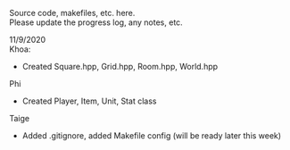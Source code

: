Source code, makefiles, etc. here.  
Please update the progress log, any notes, etc.

11/9/2020  
Khoa: 
- Created Square.hpp, Grid.hpp, Room.hpp, World.hpp 

Phi
- Created Player, Item, Unit, Stat class

Taige
- Added .gitignore, added Makefile config (will be ready later this week)
